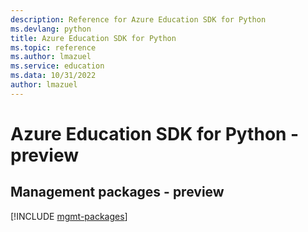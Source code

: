 ```yaml
---
description: Reference for Azure Education SDK for Python
ms.devlang: python
title: Azure Education SDK for Python
ms.topic: reference
ms.author: lmazuel
ms.service: education
ms.data: 10/31/2022
author: lmazuel
---
```

# Azure Education SDK for Python - preview

## Management packages - preview
[!INCLUDE [mgmt-packages](education-mgmt-index.md)]